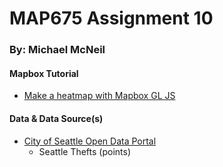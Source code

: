 # MAP675 Assignment 10
### By: Michael McNeil

#### Mapbox Tutorial
* [Make a heatmap with Mapbox GL JS](https://www.mapbox.com/help/make-a-heatmap-with-mapbox-gl-js/)

#### Data & Data Source(s)
* [City of Seattle Open Data Portal](https://data.seattle.gov/)
    * Seattle Thefts (points)